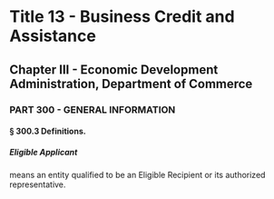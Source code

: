 
# Title 13 - Business Credit and Assistance
## Chapter III - Economic Development Administration, Department of Commerce
### PART 300 - GENERAL INFORMATION
#### § 300.3 Definitions.
##### Eligible Applicant

means an entity qualified to be an Eligible Recipient or its authorized representative.
